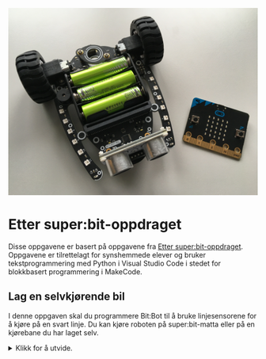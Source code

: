 ![micro:bit og Bit:bot XL](https://github.com/oivron/komme-i-gang-microbit/blob/master/img/microbit-og-Bitbot.JPG)

# Etter super:bit-oppdraget

Disse oppgavene er basert på oppgavene fra [Etter super:bit-oppdraget](https://www.vitensenter.no/superbit/elev/etter-superbit-oppdraget/). Oppgavene er tilrettelagt for synshemmede elever og bruker tekstprogrammering med Python i Visual Studio Code i stedet for blokkbasert programmering i MakeCode.

## Lag en selvkjørende bil

I denne oppgaven skal du programmere Bit:Bot til å bruke linjesensorene for å kjøre på en svart linje. Du kan kjøre roboten på super:bit-matta eller på en kjørebane du har laget selv.

<details>
<summary>Klikk for å utvide.</summary>

Utstyr: micro:bit, Bit:bot XL, Visual Studio Code. I tillegg trenger du en super:bit-matte eller en kjørebane laget med elektrikertape.

BitBot har to linjesensorer. Hver av dem har en liten sender og mottaker som sender ut og mottar usynlig infrarødt lys. Dersom lyset treffer den svarte linja, så absorberes den, noe mottakeren registrer ved at linjesensoren sender tallet 1. Dersom lyset treffer den lyse delen av underlaget, sender linjesensoren tallet 0.

Når den svarte linja er midt mellom de to sensorene, skal roboten kjøre rett fram. Når roboten kommer til en venstresving, dekker linja for lyset fra venstre sensor. Da vil vi at roboten skal kjøre mot venstre.
Når roboten kommer til en høyresving, dekker linja for lyset fra høyre sensor. Da vil vi at roboten skal kjøre mot høyre.

1. Opprett en ny fil (**Ctrl+N**).
2. Lagre filen (**Ctrl+S**) i Visual Studio Code.
3. Du trenger den vanlige import-setningen for micro:bit og import-setning for bitbot-modulen:

```
from microbit import *
from bitbot import *
```

4. Som i tidligere oppgaver trenger vi en evig løkke:

```
while True:
```

5. Her er det viktig at vi passer på hvor kjørebanen går. Programmet ditt må følge med på om veien svinger, enten til venstre eller til høyre. Det kan du gjøre ved å følge med på om tallet som linjesensorene sender er 0 eller 1. Hvis en av linjesensorene sender tallet 1, vet du at sensoren har kommet over den svarte linja. Da må du justere retningen slik at roboten svinger i den retningen som veien svinger.

    Du kan sjekke om høyre linjesensor sender tallet 1 ved å bruke funksjonen linesensor() i bitbot-modulen. Hvis tallet er 1, må du svinge roboten litt mot høyre. Hvilken instruksjon vil du bruke i stedet for "Sving roboten litt mot høyre"?

```
if (bitbot.linesensor(RIGHT) == 1):
    Sving roboten litt mot høyre
```

6. På samme måte kan du sjekke om venstre linjesensor sender tallet 1. Da kan du bruke en elif-setning:

```
elif (bitbot.linesensor(LEFT) == 1):
    Sving roboten litt mot venstre
```

7. Så langt har du programmert hva som skal skje hvis en av linjesensorene kommer inn på den svarte linja. Men hva skal roboten gjøre hvis ingen av sensorene sender tallet 1? Jo, det betyr at roboten bare skal fortsette å kjøre rett fram. Dette kan du få til ved å bruke en else-setning. En else-setning betyr at verken if eller elif slår ut. Hviken instruksjon vil du bruke i stedet for "Kjør roboten rett fram"?

```
else:
    Kjør roboten rett fram
```

6. Lagre endringene du har gjort i programmet (**Ctrl+S**).
8. Sørg for at roboten er avslått og sett micro:bit inn i roboten. Koble USB-kabelen til micro:bit og overfør programmet med **Ctrl+F5**.
9. Koble USB-kabelen fra micro:bit. Sett roboten på gulvet litt foran der kjørebanen starter. Slå på roboten med bryteren på baksiden.
